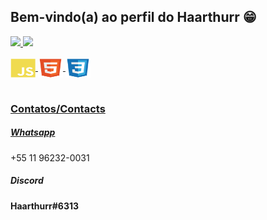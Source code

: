 ## Bem-vindo(a) ao perfil do Haarthurr 😁

 <div>
   <a href="https://github.com/haarthurr">
   <img height="180em" src="https://github-readme-stats.vercel.app/api?username=haarthurr&show_icons=true&theme=tokyonight&include_all_commits=true&count_private=true"/>
   <img height="180em" src="https://github-readme-stats.vercel.app/api/top-langs/?username=haarthurr&layout=compact&langs_count=6&theme=tokyonight"/>
</div>
    
<div style="display: inline_block"><br>
  <img align="center" alt="Js" height="30" width="40" src="https://raw.githubusercontent.com/devicons/devicon/master/icons/javascript/javascript-plain.svg">
  <img align="center" alt="HTML" height="30" width="40" src="https://raw.githubusercontent.com/devicons/devicon/master/icons/html5/html5-original.svg">
  <img align="center" alt="CSS" height="30" width="40" src="https://raw.githubusercontent.com/devicons/devicon/master/icons/css3/css3-original.svg">
</div>
 
<br>

 
<div> 
  <h3>Contatos/Contacts</h3>
  <h5>Whatsapp</h5>
  <a>+55 11 96232-0031</a>
  <h5>Discord</h5>
  <p><strong>Haarthurr#6313<strong></p>
</div>
